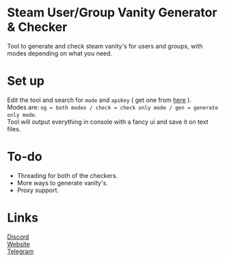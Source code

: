 # Steam User/Group Vanity Generator & Checker
 Tool to generate and check steam vanity's for users and groups, with modes depending on what you need.
# Set up
Edit the tool and search for `mode` and `apiKey` ( get one from [here](https://steamcommunity.com/dev/apikey) ).<br />
Modes are: `og = both modes / check = check only mode / gen = generate only mode`.<br />
Tool will output everything in console with a fancy ui and save it on text files.
# To-do
 - Threading for both of the checkers.<br />
 - More ways to generate vanity's.
 - Proxy support.
# Links
[Discord](https://discord.gg/kws)<br />
[Website](https://kwayservices.top)<br />
[Telegram](https://t.me/kwaytv)<br />